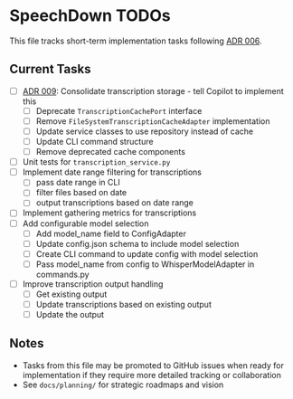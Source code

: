 # SpeechDown TODOs

This file tracks short-term implementation tasks following [ADR 006](docs/adrs/006_task_tracking_approach.md).

## Current Tasks

- [ ] [ADR 009](docs/adrs/009_consolidating_transcription_storage.md): Consolidate transcription storage - tell Copilot to implement this
  - [ ] Deprecate `TranscriptionCachePort` interface
  - [ ] Remove `FileSystemTranscriptionCacheAdapter` implementation
  - [ ] Update service classes to use repository instead of cache
  - [ ] Update CLI command structure
  - [ ] Remove deprecated cache components
- [ ] Unit tests for `transcription_service.py`
- [ ] Implement date range filtering for transcriptions
  - [ ] pass date range in CLI
  - [ ] filter files based on date
  - [ ] output transcriptions based on date range
- [ ] Implement gathering metrics for transcriptions
- [ ] Add configurable model selection
  - [ ] Add model_name field to ConfigAdapter
  - [ ] Update config.json schema to include model selection
  - [ ] Create CLI command to update config with model selection
  - [ ] Pass model_name from config to WhisperModelAdapter in commands.py
- [ ] Improve transcription output handling
  - [ ] Get existing output
  - [ ] Update transcriptions based on existing output
  - [ ] Update the output

## Notes

- Tasks from this file may be promoted to GitHub issues when ready for implementation if they require more detailed tracking or collaboration
- See `docs/planning/` for strategic roadmaps and vision
